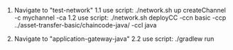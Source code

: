1. Navigate to "test-network"
1.1 use script: ./network.sh up createChannel -c mychannel -ca
1.2 use script: ./network.sh deployCC -ccn basic -ccp ../asset-transfer-basic/chaincode-java/ -ccl java

2. Navigate to "application-gateway-java"
2.2 use script: ./gradlew run
